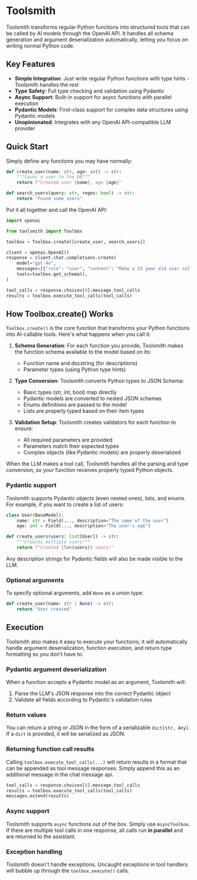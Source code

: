 # Toolsmith

Toolsmith transforms regular Python functions into structured tools that can be called by AI models through the OpenAI API. It handles all schema generation and argument deserialization automatically, letting you focus on writing normal Python code.

## Key Features

- **Simple Integration**: Just write regular Python functions with type hints - Toolsmith handles the rest
- **Type Safety**: Full type checking and validation using Pydantic
- **Async Support**: Built-in support for async functions with parallel execution
- **Pydantic Models**: First-class support for complex data structures using Pydantic models
- **Unopinionated**: Integrates with any OpenAI API-compatible LLM provider

## Quick Start

Simply define any functions you may have normally:

```py
def create_user(name: str, age: int) -> str:
    """Saves a user to the DB"""
    return f"Created user {name}, age {age}"

def search_users(query: str, regex: bool) -> str:
    return "Found some users"
```

Put it all together and call the OpenAI API:

```py
import openai

from toolsmith import Toolbox

toolbox = Toolbox.create([create_user, search_users])

client = openai.OpenAI()
response = client.chat.completions.create(
    model="gpt-4o",
    messages=[{"role": "user", "content": "Make a 33 year old user called Alice"}]
    tools=toolbox.get_schema(),
)

tool_calls = response.choices[0].message.tool_calls
results = toolbox.execute_tool_calls(tool_calls)
```

## How Toolbox.create() Works

`Toolbox.create()` is the core function that transforms your Python functions into AI-callable tools. Here's what happens when you call it:

1. **Schema Generation**: For each function you provide, Toolsmith makes the function schema available to the model based on its:

   - Function name and docstring (for descriptions)
   - Parameter types (using Python type hints)

2. **Type Conversion**: Toolsmith converts Python types to JSON Schema:

   - Basic types (str, int, bool) map directly
   - Pydantic models are converted to nested JSON schemas
   - Enums definitions are passed to the model
   - Lists are properly typed based on their item types

3. **Validation Setup**: Toolsmith creates validators for each function to ensure:
   - All required parameters are provided
   - Parameters match their expected types
   - Complex objects (like Pydantic models) are properly deserialized

When the LLM makes a tool call, Toolsmith handles all the parsing and type conversion, so your function receives properly typed Python objects.

### Pydantic support

Toolsmith supports Pydantic objects (even nested ones), lists, and enums. For example, if you want to create a list of users:

```py
class User(BaseModel):
    name: str = Field(..., description="The name of the user")
    age: int = Field(..., description="The user's age")

def create_users(users: list[User]) -> str:
    """Creates multiple users"""
    return f"Created {len(users)} users!"
```

Any description strings for Pydantic fields will also be made visible to the LLM.

### Optional arguments

To specify optional arguments, add `None` as a union type:

```py
def create_user(name: str | None) -> str:
    return "User created"
```

## Execution

Toolsmith also makes it easy to execute your functions; it will automatically handle argument deserialization, function execution, and return type formatting so you don't have to.

### Pydantic argument deserialization

When a function accepts a Pydantic model as an argument, Toolsmith will:

1. Parse the LLM's JSON response into the correct Pydantic object
2. Validate all fields according to Pydantic's validation rules

### Return values

You can return a string or JSON in the form of a serializable `dict[str, Any]`. If a `dict` is provided, it will be serialized as JSON.

### Returning function call results

Calling `toolbox.execute_tool_calls(...)` will return results in a format that can be appended as tool message responses. Simply append this as an additional message in the chat message api.

```py
tool_calls = response.choices[0].message.tool_calls
results = toolbox.execute_tool_calls(tool_calls)
messages.extend(results)
```

### Async support

Toolsmith supports `async` functions out of the box. Simply use `AsyncToolbox`. If there are multiple tool calls in one response, all calls run **in parallel** and are returned to the assistant.

### Exception handling

Toolsmith doesn't handle exceptions. Uncaught exceptions in tool handlers will bubble up through the `toolbox.execute()` calls.
